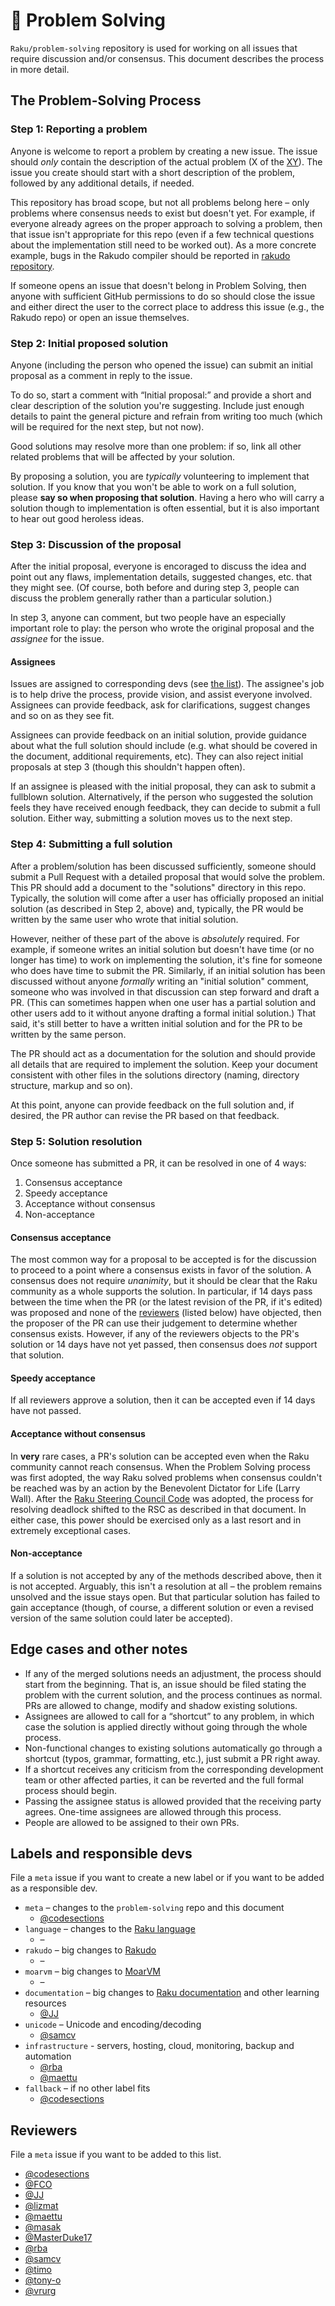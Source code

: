 # 🦋 Problem Solving

`Raku/problem-solving` repository is used for working on all issues
that require discussion and/or consensus. This document describes the
process in more detail.

## The Problem-Solving Process
### Step 1: Reporting a problem

Anyone is welcome to report a problem by creating a new issue. The issue should *only*
contain the description of the actual problem (X of the
[XY](https://en.wikipedia.org/wiki/XY_problem)). The issue you
create should start with a short description of the problem,
followed by any additional details, if needed.

This repository has broad scope, but not all problems belong
here – only problems where consensus needs to exist but doesn't yet.
For example, if everyone already agrees on the proper approach to 
solving a problem, then that issue isn't appropriate for this repo 
(even if a few technical questions about the implementation still 
need to be worked out).  As a more concrete example, bugs in the 
Rakudo compiler should be reported in
[rakudo repository](https://github.com/rakudo/rakudo/issues).

If someone opens an issue that doesn't belong in Problem Solving,
then anyone with sufficient GitHub permissions to do so should close
the issue and either direct the user to the correct place to address 
this issue (e.g., the Rakudo repo) or open an issue themselves.

### Step 2: Initial proposed solution

Anyone (including the person who opened the issue) can
submit an initial proposal as a comment in reply to the issue. 

To do so, start a comment with “Initial proposal:” and provide a short and
clear description of the solution you're suggesting. Include just enough 
details to paint the general picture and refrain from writing too much 
(which will be required for the next step, but not now).

Good solutions may resolve more than one problem: if so, link all other
related problems that will be affected by your solution.

By proposing a solution, you are _typically_ volunteering to implement 
that solution.  If you know that you won't be able to work on a 
full solution, please **say so when proposing that solution**. Having a 
hero who will carry a solution though to implementation is often 
essential, but it is also  important to hear out good heroless ideas.

### Step 3: Discussion of the proposal

After the initial proposal, everyone is encoraged to discuss the idea and point
out any flaws, implementation details, suggested changes, etc. that 
they might see.  (Of course, both before and during step 3, people 
can discuss the problem generally rather than a particular solution.)

In step 3, anyone can comment, but two people have an especially 
important role to play: the person who wrote the original proposal
and the _assignee_ for the issue.

#### Assignees

Issues are assigned to corresponding devs (see
[the list](#labels-and-responsible-devs)). The assignee's job is
to help drive the process, provide vision, and assist everyone
involved. Assignees can provide feedback, ask for clarifications,
suggest changes and so on as they see fit. 

Assignees can provide feedback on an initial solution, provide guidance
about what the full solution should include (e.g. what should be
covered in the document, additional requirements, etc). They can also 
reject initial proposals at step 3 (though this shouldn't happen often).

If an assignee is pleased with the initial proposal, they can ask to
submit a fullblown solution.  Alternatively, if the person who suggested 
the solution feels they have received enough feedback, they can decide to
submit a full solution.  Either way, submitting a solution moves us to the
next step.


### Step 4: Submitting a full solution

After a problem/solution has been discussed sufficiently, someone should
submit a Pull Request with a detailed proposal that would solve the problem.  
This PR should add a document to the "solutions" directory in this repo.
Typically, the solution will come after a user has officially proposed an
initial solution (as described in Step 2, above) and, typically, the PR would
be written by the same user who wrote that initial solution.

However, neither of these part of the above is _absolutely_ required.  For 
example, if someone writes an initial solution but doesn't have time (or no
longer has time) to work on implementing the solution, it's fine for someone 
who does have time to submit the PR.  Similarly, if an initial solution has 
been discussed without anyone _formally_ writing an "initial solution" comment,
someone who was involved in that discussion can step forward and draft a PR. 
(This can sometimes happen when one user has a partial solution and other
users add to it without anyone drafting a formal initial solution.)  That said,
it's still better to have a written initial solution and for the PR to be written
by the same person.

The PR should act as a documentation for the solution and should provide
all details that are required to implement the solution. Keep your document
consistent with other files in the solutions directory (naming, directory
structure, markup and so on).

At this point, anyone can provide feedback on the full solution and, if
desired, the PR author can revise the PR based on that feedback.


### Step 5: Solution resolution

Once someone has submitted a PR, it can be resolved in one of 4 ways:

1. Consensus acceptance
2. Speedy acceptance
3. Acceptance without consensus
4. Non-acceptance

#### Consensus acceptance

The most common way for a proposal to be accepted is for the discussion to
proceed to a point where a consensus exists in favor of the solution.  A 
consensus does not require _unanimity_, but it should be clear that the
Raku community as a whole supports the solution.  In particular, if 14 days
pass between the time when the PR (or the latest revision of the PR, if it's 
edited) was proposed and none of the [reviewers](#reviewers) (listed below) 
have objected, then the proposer of the PR can use their judgement to determine
whether consensus exists.  However, if any of the reviewers objects to the PR's 
solution or 14 days have not yet passed, then consensus does *not* support
that solution.

#### Speedy acceptance

If all reviewers approve a solution, then it can be accepted even if 14 days
have not passed.

#### Acceptance without consensus

In **very** rare cases, a PR's solution can be accepted even when the Raku
community cannot reach consensus.  When the Problem Solving process was first
adopted, the way Raku solved problems when consensus couldn't be reached was by
an action by the Benevolent Dictator for Life (Larry Wall).  After the [Raku 
Steering Council Code](https://github.com/Raku/Raku-Steering-Council/blob/main/papers/Raku_Steering_Council_Code.md) 
was adopted, the process for resolving deadlock shifted to the RSC as 
described in that document.  In either case, this power should be exercised 
only as a last resort and in extremely exceptional cases.

#### Non-acceptance

If a solution is not accepted by any of the methods described above, then 
it is not accepted.  Arguably, this isn't a resolution at all – the problem
remains unsolved and the issue stays open.  But that particular solution
has failed to gain acceptance (though, of course, a different solution or 
even a revised version of the same solution could later be accepted).


## Edge cases and other notes

* If any of the merged solutions needs an adjustment, the process should
  start from the beginning. That is, an issue should be filed stating
  the problem with the current solution, and the process continues as
  normal. PRs are allowed to change, modify and shadow existing
  solutions.
* Assignees are allowed to call for a “shortcut” to any problem, in
  which case the solution is applied directly without going through
  the whole process.
* Non-functional changes to existing solutions automatically go
  through a shortcut (typos, grammar, formatting, etc.), just submit
  a PR right away.
* If a shortcut receives any criticism from the corresponding
  development team or other affected parties, it can be reverted and
  the full formal process should begin.
* Passing the assignee status is allowed provided that the receiving
  party agrees. One-time assignees are allowed through this process.
* People are allowed to be assigned to their own PRs.



## Labels and responsible devs

File a `meta` issue if you want to create a new label or if you want
to be added as a responsible dev.

* `meta` – changes to the `problem-solving` repo and this document
  * [@codesections](https://github.com/codesections)
* `language` – changes to the [Raku language](https://github.com/perl6/roast/)
  * –
* `rakudo` – big changes to [Rakudo](https://github.com/rakudo/rakudo/)
  * –
* `moarvm` – big changes to [MoarVM](https://github.com/MoarVM/MoarVM)
  * –
* `documentation` – big changes to
  [Raku documentation](https://github.com/Raku/doc/) and other learning
  resources
  * [@JJ](https://github.com/JJ)
* `unicode` – Unicode and encoding/decoding
  * [@samcv](https://github.com/samcv)
* `infrastructure` - servers, hosting, cloud, monitoring, backup and automation
  * [@rba](https://github.com/rba)
  * [@maettu](https://github.com/maettu)
* `fallback` – if no other label fits
  * [@codesections](https://github.com/codesections)

## Reviewers

File a `meta` issue if you want to be added to this list.

* [@codesections](https://github.com/codesections)
* [@FCO](https://github.com/FCO)
* [@JJ](https://github.com/JJ)
* [@lizmat](https://github.com/lizmat/)
* [@maettu](https://github.com/maettu)
* [@masak](https://github.com/masak)
* [@MasterDuke17](https://github.com/MasterDuke17)
* [@rba](https://github.com/rba)
* [@samcv](https://github.com/samcv)
* [@timo](https://github.com/timo)
* [@tony-o](https://github.com/tony-o)
* [@vrurg](https://github.com/vrurg)
